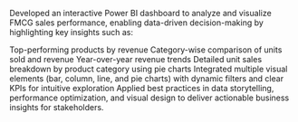 Developed an interactive Power BI dashboard to analyze and visualize FMCG sales performance, 
enabling data-driven decision-making by highlighting key insights such as:

Top-performing products by revenue
Category-wise comparison of units sold and revenue
Year-over-year revenue trends
Detailed unit sales breakdown by product category using pie charts
Integrated multiple visual elements (bar, column, line, and pie charts) with dynamic filters and clear KPIs for intuitive exploration
Applied best practices in data storytelling, performance optimization, and visual design to deliver actionable business insights for stakeholders.
